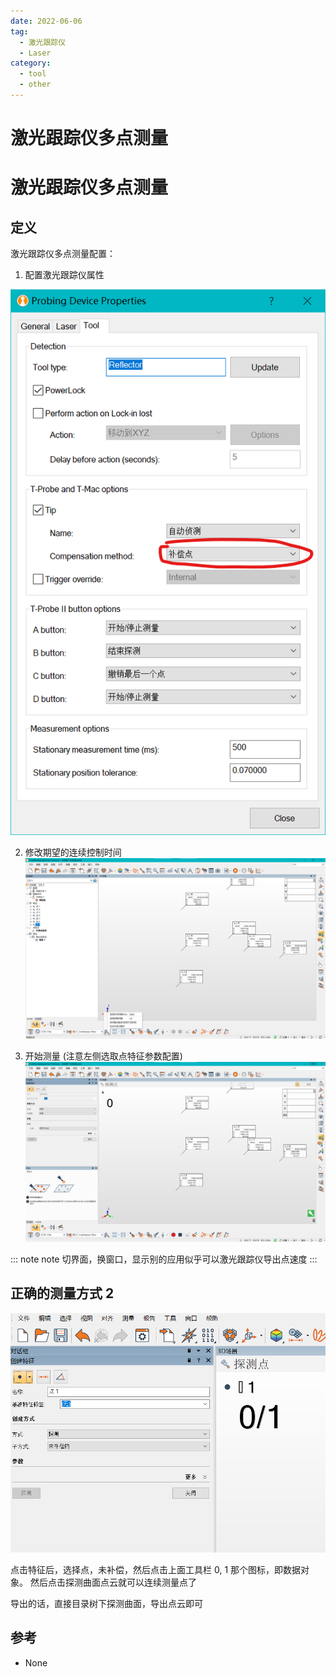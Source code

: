 ```yaml
---
date: 2022-06-06
tag:
  - 激光跟踪仪
  - Laser
category:
  - tool
  - other
---
```


# 激光跟踪仪多点测量

# 激光跟踪仪多点测量


## 定义

激光跟踪仪多点测量配置：

1. 配置激光跟踪仪属性

![fig1](./assets/fig1.png)

2. 修改期望的连续控制时间
![fig2](./assets/fig2.png)

3. 开始测量 (注意左侧选取点特征参数配置)
![fig3](./assets/fig3.png)

::: note note
切界面，换窗口，显示别的应用似乎可以激光跟踪仪导出点速度
:::


## 正确的测量方式 2

![连续点](./assets/连续点.png)

点击特征后，选择点，未补偿，然后点击上面工具栏 0, 1 那个图标，即数据对象。
然后点击探测曲面点云就可以连续测量点了

导出的话，直接目录树下探测曲面，导出点云即可

## 参考

- None
